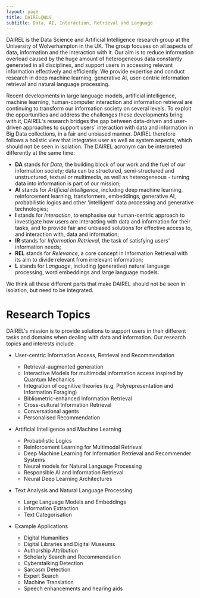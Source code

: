 ```yaml
---
layout: page
title: DAIREL@WLV
subtitle: Data, AI, Interaction, Retrieval and Language
---
```


DAIREL is the Data Science and Artificial Intelligence research group at the University of Wolverhampton in the UK. The group focuses on all aspects of data, information and the interaction with it. Our aim is to reduce information overload caused by the huge amount of heterogeneous data constantly generated in all disciplines, and support users in accessing relevant information effectively and efficiently. We provide expertise and conduct research in deep machine learning, generative AI, user-centric information retrieval and natural language processing.

Recent developments in large language models, artificial intelligence, machine learning, human-computer interaction and information retrieval are continuing to transform our information society on several levels. To exploit the opportunities and address the challenges these developments bring with it, DAIREL's research bridges the gap between data-driven and user-driven approaches to support users' interaction with data and information in Big Data collections, in a fair and unbiased manner. DAIREL therefore follows a holistic view that integrates user as well as system aspects, which should not be seen in isolation. The DAIREL acronym can be interpreted differently at the same time:

- **DA** stands for _Data_, the building block of our work and the fuel of our information society; data can be structured, semi-structured and unstructured, textual or multimedia, as well as heterogeneous - turning data into information is part of our mission;
- **AI** stands for _Artificial Intelligence_, including deep machine learning, reinforcement learning, transformers, embeddings, generative AI, probabilistic logics and other 'intelligent' data processing and generative technologies;
- **I** stands for _Interaction_, to emphasise our human-centric approach to investigate how users are interacting with data and information for their tasks, and to provide fair and unbiased solutions for effective access to, and interaction with, data and information;
- **IR** stands for _Information Retrieval_, the task of satisfying users' information needs;
- **REL** stands for _Relevance_, a core concept in Information Retrieval with its aim to divide relevant from irrelevant information;
- **L** stands for _Language_, including (generative) natural language processing, word embeddings and large language models.

We think all these different parts that make DAIREL should not be seen in isolation, but need to be integrated.

# Research Topics

DAIREL's mission is to provide solutions to support users in their different tasks and domains when dealing with data and information. Our research topics and interests include

* User-centric Information Access, Retrieval and Recommendation
  * Retrieval-augmented generation
  * Interactive Models for multimodal information access inspired by Quantum Mechanics
  * Integration of cognitive theories (e.g, Polyrepresentation and Information Foraging)
  * Bibliometric-enhanced Information Retrieval
  * Cross-cultural Information Retrieval
  * Conversational agents
  * Personalised Recommendation

* Artificial Intelligence and Machine Learning
  * Probabilistic Logics
  * Reinforcement Learning for Multimodal Retrieval
  * Deep Machine Learning for Information Retrieval and Recommender Systems
  * Neural models for Natural Language Processing
  * Responsible AI and Information Retrieval
  * Neural Deep Learning Architectures 

* Text Analysis and Natural Language Processing
  * Large Language Models and Embeddings
  * Information Extraction
  * Text Categorisation

* Example Applications
  * Digital Humanities
  * Digital Libraries and Digital Museums
  * Authorship Attribution
  * Scholarly Search and Recommendation
  * Cyberstalking Detection
  * Sarcasm Detection
  * Expert Search
  * Machine Translation
  * Speech enhancements and hearing aids

